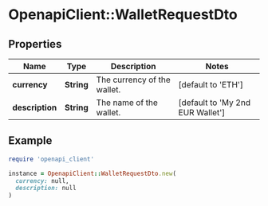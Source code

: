 # OpenapiClient::WalletRequestDto

## Properties

| Name | Type | Description | Notes |
| ---- | ---- | ----------- | ----- |
| **currency** | **String** | The currency of the wallet. | [default to &#39;ETH&#39;] |
| **description** | **String** | The name of the wallet. | [default to &#39;My 2nd EUR Wallet&#39;] |

## Example

```ruby
require 'openapi_client'

instance = OpenapiClient::WalletRequestDto.new(
  currency: null,
  description: null
)
```

